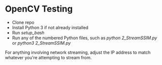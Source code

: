 # OpenCV Testing

- Clone repo
- Install Python 3 if not already installed
- Run *setup_bash*
- Run any of the numbered Python files, such as *python 2_StreamSSIM.py* or *python3 2_StreamSSIM.py*

For anything involving network streaming, adjust the IP address to match whatever you're attempting to stream from.
